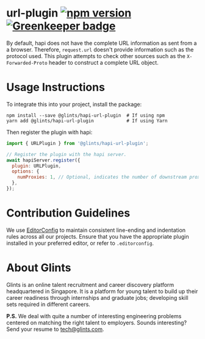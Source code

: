 # url-plugin [![npm version](https://badge.fury.io/js/%40glints%2Fhapi-url-plugin.svg)](https://badge.fury.io/js/%40glints%2Fhapi-url-plugin) [![Greenkeeper badge](https://badges.greenkeeper.io/glints-dev/hapi-url-plugin.svg)](https://greenkeeper.io/)

By default, hapi does not have the complete URL information as sent from a
a browser. Therefore, `request.url` doesn't provide information such as the
protocol used. This plugin attempts to check other sources such as the
`X-Forwarded-Proto` header to construct a complete URL object.

# Usage Instructions

To integrate this into your project, install the package:

```
npm install --save @glints/hapi-url-plugin  # If using npm
yarn add @glints/hapi-url-plugin            # If using Yarn
```

Then register the plugin with hapi:

```js
import { URLPlugin } from '@glints/hapi-url-plugin';

// Register the plugin with the hapi server.
await hapiServer.register({
  plugin: URLPlugin,
  options: {
    numProxies: 1, // Optional, indicates the number of downstream proxies.
  },
});
```

# Contribution Guidelines

We use [EditorConfig](https://editorconfig.org) to maintain consistent line-ending and indentation rules across all our projects. Ensure that you have the appropriate plugin installed in your preferred editor, or refer to `.editorconfig`.

# About Glints

Glints is an online talent recruitment and career discovery platform headquartered in Singapore. It is a platform for young talent to build up their career readiness through internships and graduate jobs; developing skill sets required in different careers.

**P.S.** We deal with quite a number of interesting engineering problems centered on matching the right talent to employers. Sounds interesting? Send your resume to tech@glints.com.
